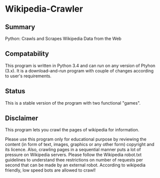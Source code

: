 # Wikipedia-Crawler

## Summary
Python: Crawls and Scrapes Wikipedia Data from the Web

## Compatability
This program is written in Python 3.4 and can run on any version of Ptyhon (3.x). It is a download-and-run program with couple of changes according to user's requirements.

## Status
This is a stable version of the program with two functional "games".

## Disclaimer
This program lets you crawl the pages of wikipedia for information.

Please use this program only for educational purpose by reviewing the content (in form of text, images, graphics or any other form) copyright and its licence. Also, crawling pages in a sequential manner puts a lot of pressure on Wikipedia servers. Please follow the Wikipedia robot.txt guidelines to understand thee restrictions on number of requests per second that can be made by an external robot. According to wikipedia friendly, low speed bots are allowed to crawl!
